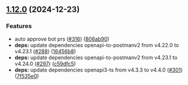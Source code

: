 ## [1.12.0](https://github.com/ExpediaGroup/spec-transformer/compare/v1.11.1...v1.12.0) (2024-12-23)

### Features

* auto approve bot prs ([#316](https://github.com/ExpediaGroup/spec-transformer/issues/316)) ([806ab90](https://github.com/ExpediaGroup/spec-transformer/commit/806ab9001246c5540fd660e136b74085cb4f80c2))
* **deps:** update dependencies openapi-to-postmanv2 from v4.22.0 to v4.23.1 ([#288](https://github.com/ExpediaGroup/spec-transformer/issues/288)) ([16456b8](https://github.com/ExpediaGroup/spec-transformer/commit/16456b80ba484dd4182d895f0d3a679a67e611f6))
* **deps:** update dependencies openapi-to-postmanv2 from v4.23.1 to v4.24.0 ([#297](https://github.com/ExpediaGroup/spec-transformer/issues/297)) ([c59dfc5](https://github.com/ExpediaGroup/spec-transformer/commit/c59dfc5ffb39d35c1c800f31f2d9c5f549ed57f0))
* **deps:** update dependencies openapi3-ts from v4.3.3 to v4.4.0 ([#301](https://github.com/ExpediaGroup/spec-transformer/issues/301)) ([7f535e0](https://github.com/ExpediaGroup/spec-transformer/commit/7f535e0ad21de09ae54904763a8ff61270e56a9a))
